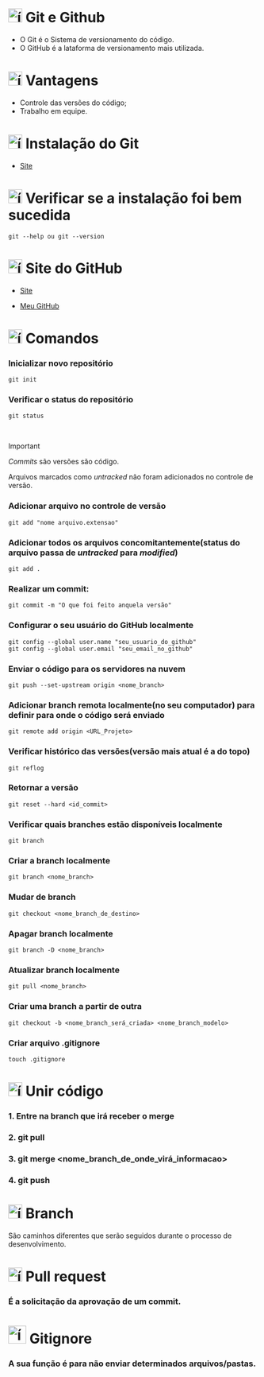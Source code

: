 # <img src="https://github.com/user-attachments/assets/0d980e6c-97de-4add-98c3-7197095c5080" alt="ícone do Github" width="28px"/> Git e Github
- O Git é o Sistema de versionamento do código.
- O GitHub é a lataforma de versionamento mais utilizada.

# <img src="https://github.com/user-attachments/assets/026e6e5d-91fc-4a25-a763-1fc1609c724a" alt="ícone de aprovação" width="28px"/> Vantagens
- Controle das versões do código;
- Trabalho em equipe.

# <img src="https://github.com/user-attachments/assets/51054956-9a97-47e8-b1a6-9b25b0a9eb22" alt="ícone do Git" width="28px"/> Instalação do Git
- [Site](https://git-scm.com/)

# <img src="https://github.com/user-attachments/assets/8170d1f4-0d04-4bf4-8a72-fdc19f96fa08" alt="ícone de verificação" width="28px"/> Verificar se a instalação foi bem sucedida
```
git --help ou git --version
```

# <img src="https://github.com/user-attachments/assets/41411c36-f0eb-4f6d-b546-3f69740b7343" alt="ícone do Github" width="28px"/> Site do GitHub
- [Site](https://github.com/)

- [Meu GitHub](https://github.com/MatheusADC)

# <img src="https://github.com/user-attachments/assets/d7224906-8501-4478-b29c-5e21c1eaad4e" alt="ícone de terminal" width="28px"/> Comandos
### Inicializar novo repositório
```
git init
```

### Verificar o status do repositório
```
git status
```

<br>

> [!IMPORTANT]  
> _Commits_ são versões são código.
> 
> Arquivos marcados como _untracked_ não foram adicionados no controle de versão.

<p></p>

### Adicionar arquivo no controle de versão
```
git add "nome arquivo.extensao"
```

### Adicionar todos os arquivos concomitantemente(status do arquivo passa de _untracked_ para _modified_)
```
git add .
```

### Realizar um commit:
```
git commit -m "O que foi feito anquela versão"
```

### Configurar o seu usuário do GitHub localmente
```
git config --global user.name "seu_usuario_do_github" 
git config --global user.email "seu_email_no_github"
```

### Enviar o código para os servidores na nuvem
```
git push --set-upstream origin <nome_branch>
```

### Adicionar branch remota localmente(no seu computador) para definir para onde o código será enviado
```
git remote add origin <URL_Projeto>
```

### Verificar histórico das versões(versão mais atual é a do topo)
```
git reflog
```

### Retornar a versão
```
git reset --hard <id_commit>
```

### Verificar quais branches estão disponíveis localmente
```
git branch
```

### Criar a branch localmente
```
git branch <nome_branch>
```

### Mudar de branch
```
git checkout <nome_branch_de_destino>
```

### Apagar branch localmente
```
git branch -D <nome_branch>
````

### Atualizar branch localmente
```
git pull <nome_branch>
```

### Criar uma branch a partir de outra
```
git checkout -b <nome_branch_será_criada> <nome_branch_modelo>
```

### Criar arquivo .gitignore
```
touch .gitignore
```

# <img src="https://github.com/user-attachments/assets/7611d8bf-04cc-4d65-80b5-d283c483a251" alt="ícone de merge" width="28px"/> Unir código
### 1. Entre na branch que irá receber o merge
### 2. git pull
### 3. git merge <nome_branch_de_onde_virá_informacao>
### 4. git push

# <img src="https://github.com/user-attachments/assets/a3ae838d-dd8e-493f-8df3-991e867cd3be" alt="ícone de barnches" width="28px"/> Branch
São caminhos diferentes que serão seguidos durante o processo de desenvolvimento.

# <img src="https://github.com/user-attachments/assets/d5427377-11a1-47fd-bc2c-23b211ad3e8a" alt="ícone de pull request" width="28px"/> Pull request 
### É a solicitação da aprovação de um commit.

# <img src="https://github.com/user-attachments/assets/da4bd820-ea5b-42c0-b342-fe2d7d097391" alt="ícone de git ignore" width="36px"/> Gitignore
### A sua função é para não enviar determinados arquivos/pastas.
